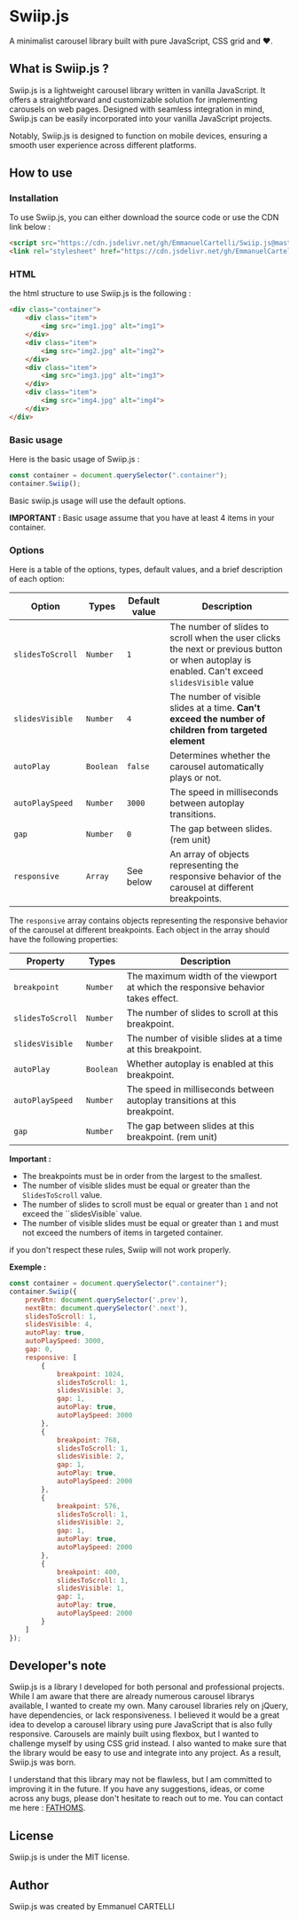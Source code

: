 # Swiip.js

A minimalist carousel library built with pure JavaScript, CSS grid and ❤️.

## What is Swiip.js ?

Swiip.js is a lightweight carousel library written in vanilla JavaScript. It offers a straightforward and customizable solution for implementing carousels on web pages.
Designed with seamless integration in mind, Swiip.js can be easily incorporated into your vanilla JavaScript projects.

Notably, Swiip.js is designed to function on mobile devices, ensuring a smooth user experience across different platforms.

## How to use

### Installation

To use Swiip.js, you can either download the source code or use the CDN link below :

```html
<script src="https://cdn.jsdelivr.net/gh/EmmanuelCartelli/Swiip.js@master/swiip.js"></script>
<link rel="stylesheet" href="https://cdn.jsdelivr.net/gh/EmmanuelCartelli/Swiip.js@master/swiip.css">
```

### HTML

the html structure to use Swiip.js is the following :

```html
<div class="container">
    <div class="item">
        <img src="img1.jpg" alt="img1">
    </div>
    <div class="item">
        <img src="img2.jpg" alt="img2">
    </div>
    <div class="item">
        <img src="img3.jpg" alt="img3">
    </div>
    <div class="item">
        <img src="img4.jpg" alt="img4">
    </div>
</div>
```

### Basic usage

Here is the basic usage of Swiip.js :

```javascript
const container = document.querySelector(".container");
container.Swiip();
```
Basic swiip.js usage will use the default options.

**IMPORTANT :** Basic usage assume that you have at least 4 items in your container.


### Options

Here is a table of the options, types, default values, and a brief description of each option:

| Option | Types | Default value | Description |
| --- | --- | --- | --- |
| `slidesToScroll` | `Number` | `1` | The number of slides to scroll when the user clicks the next or previous button or when autoplay is enabled. Can't exceed `slidesVisible` value|
| `slidesVisible` | `Number` | `4` | The number of visible slides at a time. **Can't exceed the number of children from targeted element**|
| `autoPlay` | `Boolean` | `false` | Determines whether the carousel automatically plays or not. |
| `autoPlaySpeed` | `Number` | `3000` | The speed in milliseconds between autoplay transitions. |
| `gap` | `Number` | `0` | The gap between slides. (rem unit) |
| `responsive` | `Array` | See below | An array of objects representing the responsive behavior of the carousel at different breakpoints. |

The `responsive` array contains objects representing the responsive behavior of the carousel at different breakpoints. Each object in the array should have the following properties:

| Property | Types | Description |
| --- | --- | --- |
| `breakpoint` | `Number` | The maximum width of the viewport at which the responsive behavior takes effect. |
| `slidesToScroll` | `Number` | The number of slides to scroll at this breakpoint. |
| `slidesVisible` | `Number` | The number of visible slides at a time at this breakpoint. |
| `autoPlay` | `Boolean` | Whether autoplay is enabled at this breakpoint. |
| `autoPlaySpeed` | `Number` | The speed in milliseconds between autoplay transitions at this breakpoint. |
| `gap` | `Number` | The gap between slides at this breakpoint. (rem unit)|


**Important :** 

- The breakpoints must be in order from the largest to the smallest.
- The number of visible slides must be equal or greater than the `SlidesToScroll` value.
- The number of slides to scroll must be equal or greater than `1` and not exceed the ``slidesVisible` value.
- The number of visible slides must be equal or greater than `1` and must not exceed the numbers of items in targeted container.

if you don't respect these rules, Swiip will not work properly.


**Exemple :**

```javascript
const container = document.querySelector(".container");
container.Swiip({
    prevBtn: document.querySelector('.prev'),
    nextBtn: document.querySelector('.next'),
    slidesToScroll: 1,
    slidesVisible: 4,
    autoPlay: true,
    autoPlaySpeed: 3000,
    gap: 0,
    responsive: [
        {
            breakpoint: 1024,
            slidesToScroll: 1,
            slidesVisible: 3,
            gap: 1,
            autoPlay: true,
            autoPlaySpeed: 3000
        },
        {
            breakpoint: 768,
            slidesToScroll: 1,
            slidesVisible: 2,
            gap: 1,
            autoPlay: true,
            autoPlaySpeed: 2000
        },
        {
            breakpoint: 576,
            slidesToScroll: 1,
            slidesVisible: 2,
            gap: 1,
            autoPlay: true,
            autoPlaySpeed: 2000
        },
        {
            breakpoint: 400,
            slidesToScroll: 1,
            slidesVisible: 1,
            gap: 1,
            autoPlay: true,
            autoPlaySpeed: 2000
        }
    ]
});
```

## Developer's note

Swiip.js is a library I developed for both personal and professional projects. While I am aware that there are already numerous carousel librarys available, I wanted to create my own.
Many carousel libraries rely on jQuery, have dependencies, or lack responsiveness. I believed it would be a great idea to develop a carousel library using pure JavaScript that is also fully responsive.
Carousels are mainly built using flexbox, but I wanted to challenge myself by using CSS grid instead. I also wanted to make sure that the library would be easy to use and integrate into any project.
As a result, Swiip.js was born.

I understand that this library may not be flawless, but I am committed to improving it in the future.
If you have any suggestions, ideas, or come across any bugs, please don't hesitate to reach out to me.
You can contact me here : [FATHOMS](mailto:fathoms.contact@gmail.com).

## License

Swiip.js is under the MIT license.

## Author

Swiip.js was created by Emmanuel CARTELLI
